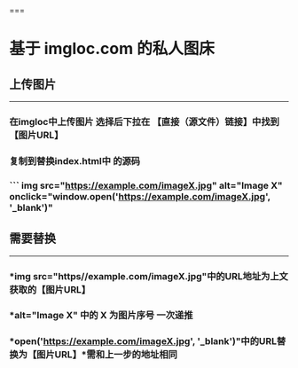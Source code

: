 ===
# 基于 imgloc.com 的私人图床
## 上传图片
---
### 在imgloc中上传图片 选择后下拉在 【直接（源文件）链接】中找到【图片URL】
### 复制到替换index.html中   <!-- 中部内容 --> 的源码
### ``` img src="https://example.com/imageX.jpg" alt="Image X" onclick="window.open('https://example.com/imageX.jpg', '_blank')"
## 需要替换
---
### *img src="https//example.com/imageX.jpg"中的URL地址为上文获取的【图片URL】
### *alt="Image X" 中的 X 为图片序号 一次递推
### *open('https://example.com/imageX.jpg', '_blank')"中的URL替换为【图片URL】*需和上一步的地址相同
